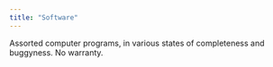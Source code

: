 ```yaml
---
title: "Software"
---
```


Assorted computer programs, in various states of completeness and buggyness. No warranty.
